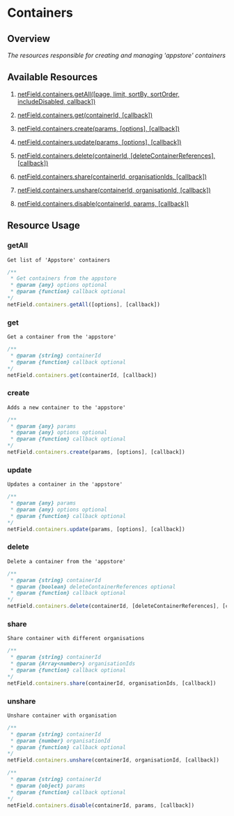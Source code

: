 # Containers

## Overview
*The resources responsible for creating and managing 'appstore' containers*

## Available Resources

1. [netField.containers.getAll([page, limit, sortBy, sortOrder, includeDisabled, callback])](#getAll)

2. [netField.containers.get(containerId, [callback])](#get)

3. [netField.containers.create(params, [options], [callback])](#create)

4. [netField.containers.update(params, [options], [callback])](#update)

5. [netField.containers.delete(containerId, [deleteContainerReferences], [callback])](#delete)

6. [netField.containers.share(containerId, organisationIds, [callback])](#share)

7. [netField.containers.unshare(containerId, organisationId, [callback])](#unshare)

8. [netField.containers.disable(containerId, params, [callback])](#disable)

## Resource Usage

### getAll

    Get list of 'Appstore' containers

```javascript
/**
 * Get containers from the appstore
 * @param {any} options optional
 * @param {function} callback optional
*/
netField.containers.getAll([options], [callback])
```

### get

    Get a container from the 'appstore'

```javascript
/**
 * @param {string} containerId
 * @param {function} callback optional
*/
netField.containers.get(containerId, [callback])
```

### create

    Adds a new container to the 'appstore'

```javascript
/**
 * @param {any} params
 * @param {any} options optional
 * @param {function} callback optional
*/
netField.containers.create(params, [options], [callback])
```

### update

    Updates a container in the 'appstore'

```javascript
/**
 * @param {any} params
 * @param {any} options optional
 * @param {function} callback optional
*/
netField.containers.update(params, [options], [callback])
```

### delete

    Delete a container from the 'appstore'

```javascript
/**
 * @param {string} containerId
 * @param {boolean} deleteContainerReferences optional
 * @param {function} callback optional
*/
netField.containers.delete(containerId, [deleteContainerReferences], [callback])
```

### share

    Share container with different organisations

```javascript
/**
 * @param {string} containerId
 * @param {Array<number>} organisationIds
 * @param {function} callback optional
*/
netField.containers.share(containerId, organisationIds, [callback])
```

### unshare

    Unshare container with organisation

```javascript
/**
 * @param {string} containerId
 * @param {number} organisationId
 * @param {function} callback optional
*/
netField.containers.unshare(containerId, organisationId, [callback])
```

```javascript
/**
 * @param {string} containerId
 * @param {object} params
 * @param {function} callback optional
*/
netField.containers.disable(containerId, params, [callback])
```